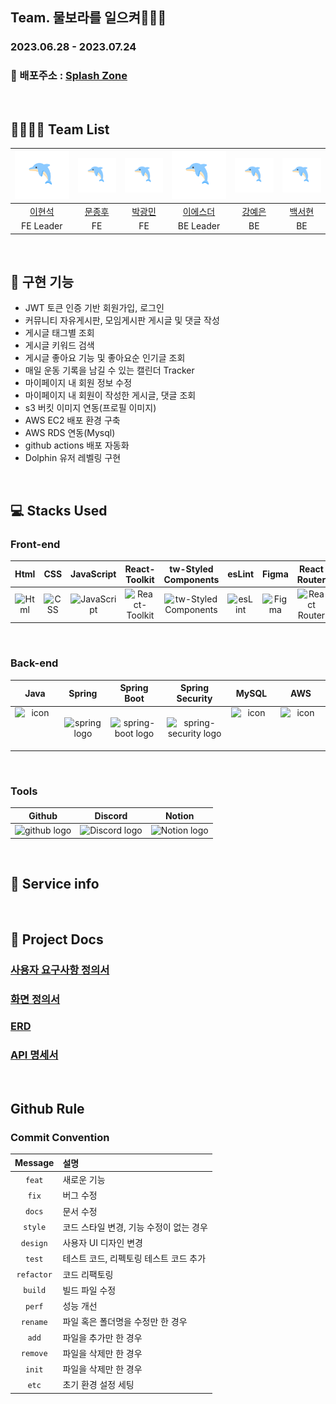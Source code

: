 ## Team. 물보라를 일으켜🌊🌊🌊

### 2023.06.28 - 2023.07.24

### 🔗 배포주소 : [Splash Zone](https://jolly-kringle-b6ed45.netlify.app/)

<br>

## 👨‍👨‍👧‍👧 Team List
|![이현석](./image/1.png)|![문종후](./image/2.png)|![박광민](./image/3.png)|![이에스더](./image/4.png)|![강예은](./image/6.png)|![백서현](./image/6.png)|
|:---:|:---:|:---:|:---:|:---:|:---:|
|[이현석](https://github.com/RINORINORINORINO)|[문종후](https://github.com/Moonjonghoo)|[박광민](https://github.com/mogisilta)|[이에스더](https://github.com/devhanda)|[강예은](https://github.com/coder-bendany)|[백서현](https://github.com/Seohyun-Back)|
|FE Leader|FE|FE|BE Leader|BE|BE|

<br>

## 🐳 구현 기능

 - JWT 토큰 인증 기반 회원가입, 로그인
 - 커뮤니티 자유게시판, 모임게시판 게시글 및 댓글 작성
 - 게시글 태그별 조회
 - 게시글 키워드 검색
 - 게시글 좋아요 기능 및 좋아요순 인기글 조회
 - 매일 운동 기록을 남길 수 있는 캘린더 Tracker
 - 마이페이지 내 회원 정보 수정
 - 마이페이지 내 회원이 작성한 게시글, 댓글 조회
 - s3 버킷 이미지 연동(프로필 이미지)
 - AWS EC2 배포 환경 구축
 - AWS RDS 연동(Mysql)
 - github actions 배포 자동화
 - Dolphin 유저 레벨링 구현

<br>

## 💻 Stacks Used

### Front-end

|                                                                                    Html                                                                                     |                                                                          CSS                                                                          |                                                JavaScript                                                |                                                 React-Toolkit                                                  |                                        tw-Styled<br>Components                                         |                                                                    esLint                                                                    |                                                  Figma                                                  |                                                    React<br>Router                                                    |
| :-------------------------------------------------------------------------------------------------------------------------------------------------------------------------: | :---------------------------------------------------------------------------------------------------------------------------------------------------: | :------------------------------------------------------------------------------------------------------: | :------------------------------------------------------------------------------------------------------------: | :----------------------------------------------------------------------------------------------------: | :------------------------------------------------------------------------------------------------------------------------------------------: | :-----------------------------------------------------------------------------------------------------: | :-------------------------------------------------------------------------------------------------------------------: |
| <img alt="Html" src="https://upload.wikimedia.org/wikipedia/commons/thumb/6/61/HTML5_logo_and_wordmark.svg/440px-HTML5_logo_and_wordmark.svg.png" width="65" height="65" /> | <img src="https://user-images.githubusercontent.com/111227745/210204643-4c3d065c-59ec-481d-ac13-cea795730835.png" alt="CSS" width="50" height="65" /> | <img src="https://techstack-generator.vercel.app/js-icon.svg" alt="JavaScript" width="75" height="75" /> | <img src="https://techstack-generator.vercel.app/react-icon.svg" alt="React-Toolkit" width="65" height="65" /> | <img src="https://styled-components.com/logo.png" alt="tw-Styled Components" width="65" height="65" /> | <img src="https://img.shields.io/badge/ESLint-4B32C3?style=for-the-badge&logo=ESLint&logoColor=white" alt="esLint" width="90" height="40" /> | <img src="https://www.vectorlogo.zone/logos/figma/figma-icon.svg" alt="Figma" width="90" height="65" /> | <img src="https://reactrouter.com/_brand/react-router-stacked-color.svg" alt="React Router" width="90" height="65" /> |

</br>

### Back-end

|                                                                              Java                                                                               |                                                       Spring                                                       |                                                    Spring Boot                                                     |                                                                                                                           Spring Security                                                                                                                            |                                                                              MySQL                                                                               |                                                                              AWS                                                                               |
| :-------------------------------------------------------------------------------------------------------------------------------------------------------------: | :----------------------------------------------------------------------------------------------------------------: | :----------------------------------------------------------------------------------------------------------------: | :------------------------------------------------------------------------------------------------------------------------------------------------------------------------------------------------------------------------------------------------------------------: | :--------------------------------------------------------------------------------------------------------------------------------------------------------------: | :------------------------------------------------------------------------------------------------------------------------------------------------------------: |
| <div style="display: flex; align-items: flex-start;"><img src="https://techstack-generator.vercel.app/java-icon.svg" alt="icon" width="65" height="65" /></div> | <img alt="spring logo" src="https://www.vectorlogo.zone/logos/springio/springio-icon.svg" height="50" width="50" > | <img alt="spring-boot logo" src="https://t1.daumcdn.net/cfile/tistory/27034D4F58E660F616" width="65" height="65" > | <img alt="spring-security logo" width="60px" src="https://camo.githubusercontent.com/923e99a57f8a456fdade5f65b35ada254be277612ddc991afb702d8dfd880d4f/68747470733a2f2f63646e2e73696d706c6569636f6e732e6f72672f737072696e677365637572697479" width="85" height=auto > | <div style="display: flex; align-items: flex-start;"><img src="https://techstack-generator.vercel.app/mysql-icon.svg" alt="icon" width="65" height="65" /></div> | <div style="display: flex; align-items: flex-start;"><img src="https://techstack-generator.vercel.app/aws-icon.svg" alt="icon" width="65" height="65" /></div> |

</br>

### Tools

|                                                   Github                                                    |                                                                                       Discord                                                                                        |                                                                                   Notion                                                                                    |
| :---------------------------------------------------------------------------------------------------------: | :----------------------------------------------------------------------------------------------------------------------------------------------------------------------------------: | :-------------------------------------------------------------------------------------------------------------------------------------------------------------------------: |
| <img alt="github logo" src="https://techstack-generator.vercel.app/github-icon.svg" width="65" height="65"> | <img alt="Discord logo" src="https://assets-global.website-files.com/6257adef93867e50d84d30e2/62595384e89d1d54d704ece7_3437c10597c1526c3dbd98c737c2bcae.svg" height="65" width="65"> | <img alt="Notion logo" src="https://www.notion.so/cdn-cgi/image/format=auto,width=640,quality=100/front-static/shared/icons/notion-app-icon-3d.png" height="65" width="65"> |

<br>

## 📸 Service info

<br>

## 🔖 Project Docs

### [사용자 요구사항 정의서](https://www.notion.so/codestates/00c2869c9d7240de84e1c3525b6e4dad?pvs=4)

### [화면 정의서](https://www.figma.com/embed?embed_host=notion&url=https%3A%2F%2Fwww.figma.com%2Ffile%2FAix7izps6UHygsQRvl7NbB%2F%EB%AC%BC%EB%B3%B4%EB%9D%BC%EB%A5%BC-%EC%9D%BC%EC%9C%BC%EC%BC%9C-%ED%99%94%EB%A9%B4%EB%AA%85%EC%84%B8%EC%84%9C%3Ftype%3Ddesign%26node-id%3D0-1%26mode%3Ddesign)

### [ERD](https://www.notion.so/codestates/ERD-73113f10c95e454a8f14dc14e73432f8?pvs=4)

### [API 명세서](https://www.notion.so/codestates/API-ee1edaa3835b4cb9962406f1eb298095?pvs=4)

</br>

## Github Rule

### Commit Convention

|  Message   | 설명                                     |
| :--------: | :-------------------------------------- |
|   `feat`   | 새로운 기능                                |
|   `fix`    | 버그 수정                                 |
|   `docs`   | 문서 수정                                 |
|  `style`   | 코드 스타일 변경, 기능 수정이 없는 경우          |
|  `design`  | 사용자 UI 디자인 변경                        |
|   `test`   | 테스트 코드, 리펙토링 테스트 코드 추가           |
| `refactor` | 코드 리팩토링                              |
|  `build`   | 빌드 파일 수정                             |
|   `perf`   | 성능 개선                                 |
|  `rename`  | 파일 혹은 폴더명을 수정만 한 경우               |
|    `add`   | 파일을 추가만 한 경우                        |
|  `remove`  | 파일을 삭제만 한 경우                        |
|   `init`   | 파일을 삭제만 한 경우                        |
|   `etc`    | 초기 환경 설정 세팅                          |

</br>
